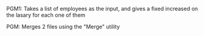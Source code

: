 PGM1: Takes a list of employees as the input, and gives a fixed increased on the lasary for each one of them  

PGM: Merges 2 files using the "Merge" utility
